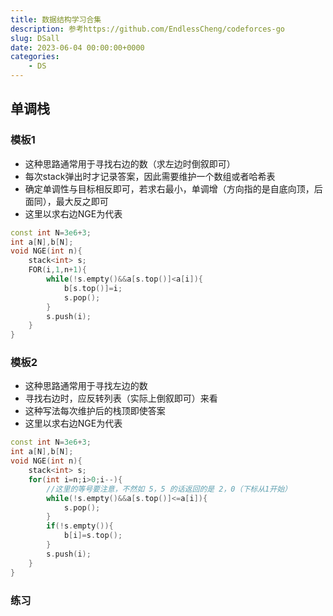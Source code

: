 ```yaml
---
title: 数据结构学习合集
description: 参考https://github.com/EndlessCheng/codeforces-go
slug: DSall
date: 2023-06-04 00:00:00+0000
categories:
    - DS
---
```

## 单调栈
### 模板1
- 这种思路通常用于寻找右边的数（求左边时倒叙即可）
- 每次stack弹出时才记录答案，因此需要维护一个数组或者哈希表
- 确定单调性与目标相反即可，若求右最小，单调增（方向指的是自底向顶，后面同），最大反之即可
- 这里以求右边NGE为代表
```cpp
const int N=3e6+3;
int a[N],b[N];
void NGE(int n){
    stack<int> s;
    FOR(i,1,n+1){
        while(!s.empty()&&a[s.top()]<a[i]){
            b[s.top()]=i;
            s.pop();
        }
        s.push(i);
    }
}
```
### 模板2
- 这种思路通常用于寻找左边的数
- 寻找右边时，应反转列表（实际上倒叙即可）来看
- 这种写法每次维护后的栈顶即使答案
- 这里以求右边NGE为代表
```cpp
const int N=3e6+3;
int a[N],b[N];
void NGE(int n){
    stack<int> s;
    for(int i=n;i>0;i--){
        //这里的等号要注意，不然如 5，5 的话返回的是 2，0（下标从1开始）
        while(!s.empty()&&a[s.top()]<=a[i]){
            s.pop();
        }
        if(!s.empty()){
            b[i]=s.top();
        }
        s.push(i);
    }
}
```
### 练习
```cpp





```